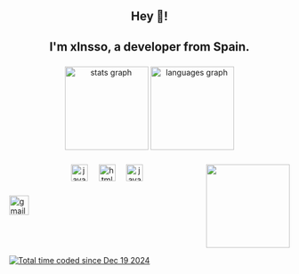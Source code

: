 <h2 align="center">Hey 👋! </h2>
<h2 align="center">I'm xInsso, a developer from Spain.</h2>

###

<div align="center">
  <img src="https://github-readme-stats.vercel.app/api?username=xInsso&hide_title=false&hide_rank=false&show_icons=true&include_all_commits=true&count_private=true&disable_animations=false&theme=dracula&locale=en&hide_border=false" height="150" alt="stats graph"  />
  <img src="https://github-readme-stats.vercel.app/api/top-langs?username=xInsso&locale=en&hide_title=false&layout=compact&card_width=320&langs_count=5&theme=dracula&hide_border=false" height="150" alt="languages graph"  />
</div>

###

<img align="right" height="150" src="https://avatars.githubusercontent.com/u/183542297?v=4"  />

###

<div align="center">
  <img src="https://cdn.jsdelivr.net/gh/devicons/devicon/icons/javascript/javascript-original.svg" height="30" alt="javascript logo"  />
  <img width="12" />
  <img src="https://cdn.jsdelivr.net/gh/devicons/devicon/icons/html5/html5-original.svg" height="30" alt="html5 logo"  />
  <img width="12" />
  <img src="https://cdn.jsdelivr.net/gh/devicons/devicon/icons/java/java-original.svg" height="30" alt="java logo"  />
</div>

###

<div align="left">
  <a href="mailto:xinsoo@proton.me" target="_blank">
    <img src="https://img.shields.io/static/v1?message=ProtonMail&logo=protonmail&label=&color=D14836&logoColor=white&labelColor=&style=for-the-badge" height="35" alt="gmail logo"  />
  </a>
</div>

###

<br clear="both">

<a href="https://wakatime.com/@e607ae5c-b74f-43e5-a6c5-3093999b994c"><img src="https://wakatime.com/badge/user/e607ae5c-b74f-43e5-a6c5-3093999b994c.svg" alt="Total time coded since Dec 19 2024" /></a>

###


